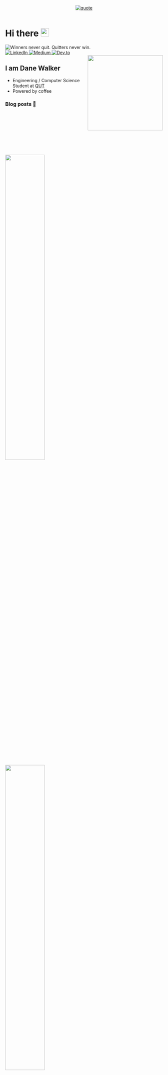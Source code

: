 <div align="center">
<a href="#">
<img src="https://quotes-github-readme.vercel.app/api?type=vertical&theme=dark" alt="quote">
</a>
</div>
</br>

# **Hi there** <img height="26rem" src="https://media.giphy.com/media/hvRJCLFzcasrR4ia7z/giphy.gif" alt="wave" />

<a>
  <img src="https://readme-typing-svg.herokuapp.com?font=Poppins&duration=4000&color=C9D1D9&lines=Winners+never+quit.;Quitters+never+win." alt="Winners never quit. Quitters never win."/>
</a>

<div align="left">
  <a href="https://www.linkedin.com/in/danecwalker/">
    <img
      src="https://img.shields.io/badge/LinkedIn-0077B5?style=for-the-badge&logo=linkedin&logoColor=white"
      alt="LinkedIn"
    />
  </a>
  <a href="https://medium.com/@danecwalker">
    <img
      src="https://img.shields.io/badge/Medium-12100E?style=for-the-badge&logo=medium&logoColor=white"
      alt="Medium"
    />
  </a>
  <a href="https://app.daily.dev/danecwalker">
    <img
      src="https://img.shields.io/badge/dev.to-0A0A0A?style=for-the-badge&logo=devdotto&logoColor=white"
      alt="Dev.to"
    />
  </a>
  
</br>

  <a href="https://app.daily.dev/danecwalker" target="_blank">
    <img
      width="240"
      align="right"
      src="https://api.daily.dev/devcards/ac0d5fccd0e94688a307d4ef8b820bfe.png?r=a7y"
    />
  </a>
</div>

## I am Dane Walker

- Engineering / Computer Science Student at [QUT](https://www.qut.edu.au/)
- Powered by coffee 

### Blog posts 📕
<!-- BLOG-POST-LIST:START -->
<!-- BLOG-POST-LIST:END -->

<br/>
<br/>
<br/>
<br/>
<div>
<br/>
<br/>
<br/>
<br/>
<div>
<a href="#">
  <img align="left" width="50%" src="https://github-readme-stats.vercel.app/api?username=danecwalker&count_private=true&include_all_commits=true&custom_title=My%20Stats%20%F0%9F%9A%80&theme=dark&show_icons=true&border_color=00000000" />
</a>

<a href="#">
  <img align="left" width="50%" src="https://github-readme-streak-stats.herokuapp.com/demo/preview.php?user=danecwalker&theme=dark&date_format=j%20M%5B%20Y%5D&dates=9f9f9f&fire=79ff97&ring=79ff97&currStreakLabel=79ff97&stroke=9f9f9f&border=00000000" />
</a>
</div>
